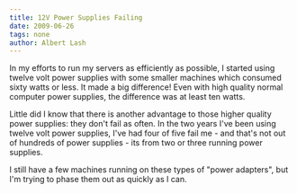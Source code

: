 ```yaml
---
title: 12V Power Supplies Failing
date: 2009-06-26
tags: none
author: Albert Lash
---
```

In my efforts to run my servers as efficiently as possible, I started using twelve volt power supplies with some smaller machines which consumed sixty watts or less. It made a big difference! Even with high quality normal computer power supplies, the difference was at least ten watts.

Little did I know that there is another advantage to those higher quality power supplies: they don't fail as often. In the two years I've been using twelve volt power supplies, I've had four of five fail me - and that's not out of hundreds of power supplies - its from two or three running power supplies.

I still have a few machines running on these types of "power adapters", but I'm trying to phase them out as quickly as I can.

